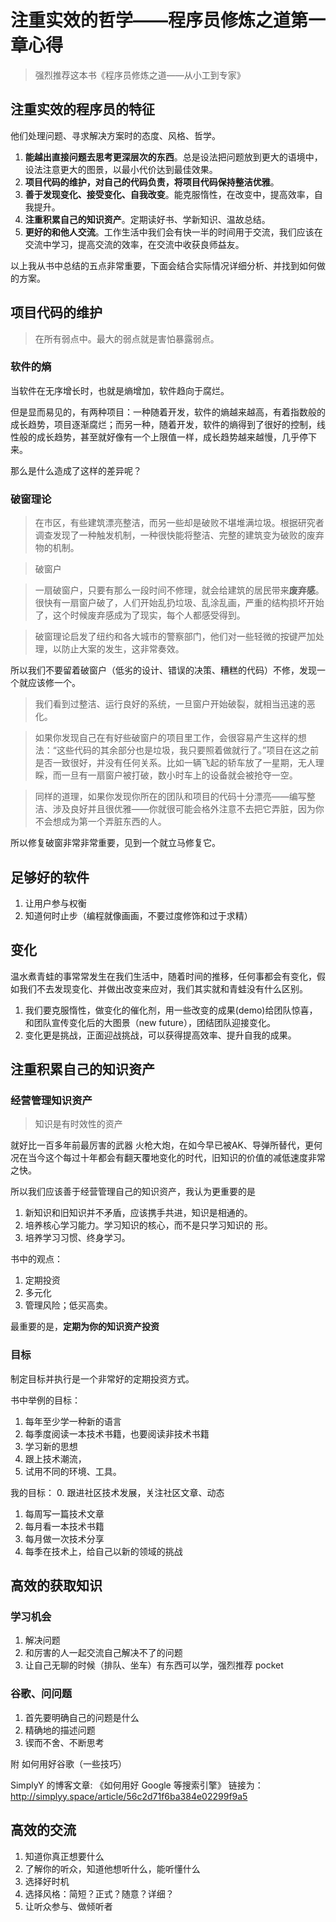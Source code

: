 # 注重实效的哲学——程序员修炼之道第一章心得

> 强烈推荐这本书《程序员修炼之道——从小工到专家》

## 注重实效的程序员的特征
他们处理问题、寻求解决方案时的态度、风格、哲学。

1. **能越出直接问题去思考更深层次的东西**。总是设法把问题放到更大的语境中，设法注意更大的图景，以最小代价达到最佳效果。
2. **项目代码的维护，对自己的代码负责，将项目代码保持整洁优雅**。
3. **善于发现变化、接受变化、自我改变**。能克服惰性，在改变中，提高效率，自我提升。
4. **注重积累自己的知识资产**。定期读好书、学新知识、温故总结。
5. **更好的和他人交流**。工作生活中我们会有快一半的时间用于交流，我们应该在交流中学习，提高交流的效率，在交流中收获良师益友。

以上我从书中总结的五点非常重要，下面会结合实际情况详细分析、并找到如何做的方案。

## 项目代码的维护
> 在所有弱点中。最大的弱点就是害怕暴露弱点。

### 软件的熵
当软件在无序增长时，也就是熵增加，软件趋向于腐烂。

但是显而易见的，有两种项目：一种随着开发，软件的熵越来越高，有着指数般的成长趋势，项目逐渐腐烂；而另一种，随着开发，软件的熵得到了很好的控制，线性般的成长趋势，甚至就好像有一个上限值一样，成长趋势越来越慢，几乎停下来。

那么是什么造成了这样的差异呢？

### 破窗理论
> 在市区，有些建筑漂亮整洁，而另一些却是破败不堪堆满垃圾。根据研究者调查发现了一种触发机制，一种很快能将整洁、完整的建筑变为破败的废弃物的机制。

> 破窗户

> 一扇破窗户，只要有那么一段时间不修理，就会给建筑的居民带来**废弃感**。很快有一扇窗户破了，人们开始乱扔垃圾、乱涂乱画，严重的结构损坏开始了，这个时候废弃感成为了现实，每个人都感受得到。

> 破窗理论启发了纽约和各大城市的警察部门，他们对一些轻微的按键严加处理，以防止大案的发生，这非常奏效。

所以我们不要留着破窗户（低劣的设计、错误的决策、糟糕的代码）不修，发现一个就应该修一个。

> 我们看到过整洁、运行良好的系统，一旦窗户开始破裂，就相当迅速的恶化。

> 如果你发现自己在有好些破窗户的项目里工作，会很容易产生这样的想法：“这些代码的其余部分也是垃圾，我只要照着做就行了。”项目在这之前是否一致很好，并没有任何关系。比如一辆飞起的轿车放了一星期，无人理睬，而一旦有一扇窗户被打破，数小时车上的设备就会被抢夺一空。

> 同样的道理，如果你发现你所在的团队和项目的代码十分漂亮——编写整洁、涉及良好并且很优雅——你就很可能会格外注意不去把它弄脏，因为你不会想成为第一个弄脏东西的人。

所以修复破窗非常非常重要，见到一个就立马修复它。

## 足够好的软件
1. 让用户参与权衡
2. 知道何时止步（编程就像画画，不要过度修饰和过于求精）

## 变化
温水煮青蛙的事常常发生在我们生活中，随着时间的推移，任何事都会有变化，假如我们不去发现变化、并做出改变来应对，我们其实就和青蛙没有什么区别。

1. 我们要克服惰性，做变化的催化剂，用一些改变的成果(demo)给团队惊喜，和团队宣传变化后的大图景（new future），团结团队迎接变化。
2. 变化更是挑战，正面迎战挑战，可以获得提高效率、提升自我的成果。


## 注重积累自己的知识资产
### 经营管理知识资产
> 知识是有时效性的资产

就好比一百多年前最厉害的武器 火枪大炮，在如今早已被AK、导弹所替代，更何况在当今这个每过十年都会有翻天覆地变化的时代，旧知识的价值的减低速度非常之快。

所以我们应该善于经营管理自己的知识资产，我认为更重要的是

1. 新知识和旧知识并不矛盾，应该携手共进，知识是相通的。
2. 培养核心学习能力。学习知识的核心，而不是只学习知识的 形。
3. 培养学习习惯、终身学习。

书中的观点：
1. 定期投资
2. 多元化
3. 管理风险；低买高卖。

最重要的是，**定期为你的知识资产投资**

### 目标

制定目标并执行是一个非常好的定期投资方式。

书中举例的目标：
1. 每年至少学一种新的语言
2. 每季度阅读一本技术书籍，也要阅读非技术书籍
3. 学习新的思想
4. 跟上技术潮流，
5. 试用不同的环境、工具。

我的目标：
0. 跟进社区技术发展，关注社区文章、动态
1. 每周写一篇技术文章
2. 每月看一本技术书籍
3. 每月做一次技术分享
4. 每季在技术上，给自己以新的领域的挑战

## 高效的获取知识
### 学习机会
1. 解决问题
2. 和厉害的人一起交流自己解决不了的问题
3. 让自己无聊的时候（排队、坐车）有东西可以学，强烈推荐 pocket

### 谷歌、问问题
1. 首先要明确自己的问题是什么
2. 精确地的描述问题
3. 锲而不舍、不断思考

附 如何用好谷歌（一些技巧）

SimplyY 的博客文章: 《如何用好 Google 等搜索引擎》	链接为： http://simplyy.space/article/56c2d71f6ba384e02299f9a5

## 高效的交流
1. 知道你真正想要什么
2. 了解你的听众，知道他想听什么，能听懂什么
3. 选择好时机
4. 选择风格：简短？正式？随意？详细？
5. 让听众参与、做倾听者

